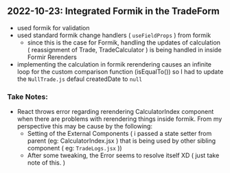 ## 2022-10-23: Integrated Formik in the TradeForm 
- used formik for validation
- used standard formik change handlers ( `useFieldProps` ) from formik
	- since this is the case for Formik, handling the updates of calculation ( reassignment of Trade, TradeCalculator ) is being handled in inside Formir Rerenders
- implementing the calculation in formik rerendering causes an infinite loop for the custom comparison function (isEqualTo()) so I had to update the `NullTrade.js` defaul createdDate to `null`
### Take Notes:
- React throws error regarding rerendering CalculatorIndex component when there are problems with rerendering things inside formik. From my perspective this may be cause by the following:
	- Setting of the External Components ( i passed a state setter from parent (eg: CalculatorIndex.jsx ) that is being used by other sibling component ( eg: `TradeLogs.jsx` ))
	- After some tweaking, the Error seems to resolve itself XD ( just take note of this. )